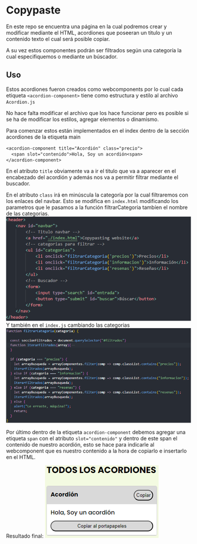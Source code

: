
# Copypaste 

En este repo se encuentra una página en la cual podremos crear y modificar mediante el HTML, acordiones que poseeran un titulo y un contenido texto el cual será posible copiar.

A su vez estos componentes podrán ser filtrados según una categoría la cual especifiquemos o mediante un búscador.


## Uso

Estos acordiones fueron creados como webcomponents por lo cual cada etiqueta `<acordion-component>` tiene como estructura y estilo al archivo `Acordion.js`

No hace falta modificar el archivo que los hace funcionar pero es posible si se ha de modificar los estilos, agregar elementos o dinamismo.

Para comenzar estos están implementados en el index dentro de la sección acordiones de la etiqueta main

    <acordion-component title="Acordión" class="precio">
      <span slot="contenido">Hola, Soy un acordión<span>
    </acordion-component>


En el atributo `title` obviamente va a ir el titulo que va a aparecer en el encabezado del acordión y además nos va a permitir filtrar mediante el buscador.

En el atributo `class` irá en minúscula la categoría por la cual filtraremos con los enlaces del navbar.
Esto se modifica en `index.html` modificando los parametros que le pasamos a la función filtrarCategoria
tambíen el nombre de las categorias.
![App Screenshot](./src/img/navbar.png)
Y también en el `index.js` cambiando las categorias
![App Screenshot](./src/img/filtrarCategoria.png)

Por último dentro de la etiqueta `acordion-component` debemos agregar una etiqueta `span` con el atributo `slot="contenido"` y dentro de este span el contenido de nuestro acordión, esto se hace para indicarle al webcomponent que es nuestro contenido a la hora de copiarlo e insertarlo en el HTML.

Resultado final:
![App Screenshot](./src/img/acordion.png)


